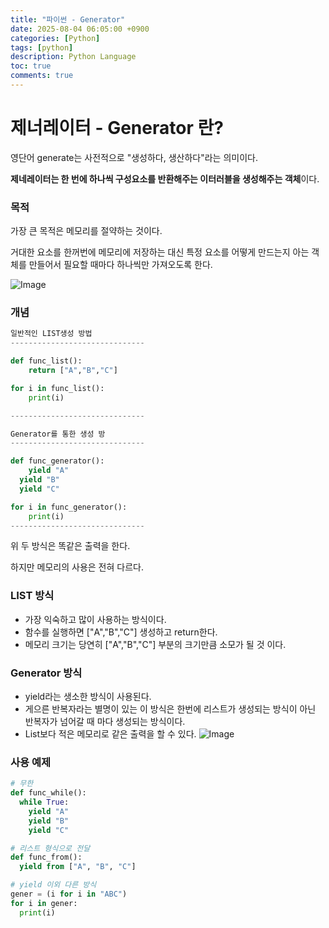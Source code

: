 ```yaml
---
title: "파이썬 - Generator"
date: 2025-08-04 06:05:00 +0900
categories: [Python]
tags: [python]
description: Python Language
toc: true
comments: true
---
```


# 제너레이터 - Generator 란?

영단어 generate는 사전적으로 "생성하다, 생산하다"라는 의미이다.

**제네레이터는 한 번에 하나씩 구성요소를 반환해주는 이터러블을 생성해주는 객체**이다.

### 목적 

가장 큰 목적은 메모리를 절약하는 것이다.

거대한 요소를 한꺼번에 메모리에 저장하는 대신 특정 요소를 어떻게 만드는지 아는 객체를 만들어서 필요할 때마다 하나씩만 가져오도록 한다.

![Image](https://prod-files-secure.s3.us-west-2.amazonaws.com/e6db513d-ec54-40ff-aa74-2487b0bcfe15/96e960a1-9b1c-4157-ade1-53664e2fca73/Untitled.png?X-Amz-Algorithm=AWS4-HMAC-SHA256&X-Amz-Content-Sha256=UNSIGNED-PAYLOAD&X-Amz-Credential=ASIAZI2LB466XYC2Y4HF%2F20250804%2Fus-west-2%2Fs3%2Faws4_request&X-Amz-Date=20250804T064841Z&X-Amz-Expires=3600&X-Amz-Security-Token=IQoJb3JpZ2luX2VjEAYaCXVzLXdlc3QtMiJHMEUCIAa7mK6gGMO%2B%2Fr41L1zzzoS0lOAHHr7zjpjYgAgjrTp9AiEAgHwbgmVF8rHv8pdAzlaMKRB9u8tzOvSym3w7Z5pLgG0q%2FwMIPxAAGgw2Mzc0MjMxODM4MDUiDMXgt1xTsng7gmMlNircA48b0MXGcibVohoJO2qElEtI5prLqH5ugQq0gya%2BLSt37%2Bi%2BxKT0%2Bj%2BXCWlgyXcT%2FfjDqzJEeoQnGOJwrbGmnahFGHcsIFgyFevt5xyd8Si%2BK4EzvPIXfaoD4YNAYFN%2FcUFog9XI%2B8XNDPwj%2FGonHbr9kx3M66lqPyu3j%2F%2FPfPCU3iPSWSE%2FBRRXLjAi%2F088JlehBhTkEY1KQnlVnsywotWSHiEOVHCQqi5jMoS3v%2FumNKrRxMvKC%2Bb596cAD1Hs0%2FioG%2BF2ebNuwVybeBGwcqKOnvQL35BVU5m7K1sealx414A8B7sU3%2FRMILrWIZjScHhj2AzbvnA%2By0LjnIoTRnjmg0JNuL4BxPUlsEoucfwXCxK6Pb7WgSG%2BlHdbXxmJy6mp6AkSX7InTQQNUChYE8wavCNwqptwomF6a3mL%2FZVK3sNAkj8QrPDkkCats4gc4UCBnvqa2dlv8SZIGYNhj8GUZGrTB4cHxfqVOqZ7nSg70NxTEI5PDTLmJE9P4g%2FgSCUXpSr2rV3Auuj7qTQ%2BOVUhxDIADtpMIVdrXA3FTgcTcpwkaOnOgcSKnmBB86%2FocOWrdXaiS6YCzVYT7BDw6TEgahgi47M0x0grLQXjiQ1n4HE0Jw1knffz6avyMIaNwcQGOqUBUfnbWgptBg6O8BagPPjKYhaMlLIsfdTFjwac%2BeMRpj%2F6CDGfJuy833S7xa51o%2Bk9%2Fjsp%2BZ2pTRmBMCeXXbJgTp4l0UTBOZ9dueAKx1Dp1BdBzrNuN5npSfelx%2FzbSGNCWoqCjalkExpcknnt6cmmaGRCOCZRDEHoeWdvOjAd6hCZVaTuuKdNv1xydKW9Ex95pVMmx4MfgQFBxMlJWAPesHI7rrg9&X-Amz-Signature=1f98c199482d392ed0a842e18bf3c5a3af6d297e38e2546b23f7f4c3e63f8768&X-Amz-SignedHeaders=host&x-amz-checksum-mode=ENABLED&x-id=GetObject)

### 개념

```python
일반적인 LIST생성 방법
------------------------------

def func_list():
	return ["A","B","C"]

for i in func_list():
	print(i)

------------------------------

Generator를 통한 생성 방
------------------------------

def func_generator():
	yield "A"
  yield "B"
  yield "C"

for i in func_generator():
	print(i)
------------------------------

```

위 두 방식은 똑같은 출력을 한다. 

하지만 메모리의 사용은 전혀 다르다.

### LIST 방식

- 가장 익숙하고 많이 사용하는 방식이다.
- 함수를 실행하면 ["A","B","C"] 생성하고 return한다.
- 메모리 크기는 당연히 ["A","B","C"] 부분의 크기만큼 소모가 될 것 이다.
### Generator 방식

- yield라는 생소한 방식이 사용된다.
- 게으른 반복자라는 별명이 있는 이 방식은 한번에 리스트가 생성되는 방식이 아닌 반복자가 넘어갈 때 마다 생성되는 방식이다. 
- List보다 적은 메모리로 같은 출력을 할 수 있다.
![Image](https://prod-files-secure.s3.us-west-2.amazonaws.com/e6db513d-ec54-40ff-aa74-2487b0bcfe15/96e960a1-9b1c-4157-ade1-53664e2fca73/Untitled.png?X-Amz-Algorithm=AWS4-HMAC-SHA256&X-Amz-Content-Sha256=UNSIGNED-PAYLOAD&X-Amz-Credential=ASIAZI2LB466XYC2Y4HF%2F20250804%2Fus-west-2%2Fs3%2Faws4_request&X-Amz-Date=20250804T064841Z&X-Amz-Expires=3600&X-Amz-Security-Token=IQoJb3JpZ2luX2VjEAYaCXVzLXdlc3QtMiJHMEUCIAa7mK6gGMO%2B%2Fr41L1zzzoS0lOAHHr7zjpjYgAgjrTp9AiEAgHwbgmVF8rHv8pdAzlaMKRB9u8tzOvSym3w7Z5pLgG0q%2FwMIPxAAGgw2Mzc0MjMxODM4MDUiDMXgt1xTsng7gmMlNircA48b0MXGcibVohoJO2qElEtI5prLqH5ugQq0gya%2BLSt37%2Bi%2BxKT0%2Bj%2BXCWlgyXcT%2FfjDqzJEeoQnGOJwrbGmnahFGHcsIFgyFevt5xyd8Si%2BK4EzvPIXfaoD4YNAYFN%2FcUFog9XI%2B8XNDPwj%2FGonHbr9kx3M66lqPyu3j%2F%2FPfPCU3iPSWSE%2FBRRXLjAi%2F088JlehBhTkEY1KQnlVnsywotWSHiEOVHCQqi5jMoS3v%2FumNKrRxMvKC%2Bb596cAD1Hs0%2FioG%2BF2ebNuwVybeBGwcqKOnvQL35BVU5m7K1sealx414A8B7sU3%2FRMILrWIZjScHhj2AzbvnA%2By0LjnIoTRnjmg0JNuL4BxPUlsEoucfwXCxK6Pb7WgSG%2BlHdbXxmJy6mp6AkSX7InTQQNUChYE8wavCNwqptwomF6a3mL%2FZVK3sNAkj8QrPDkkCats4gc4UCBnvqa2dlv8SZIGYNhj8GUZGrTB4cHxfqVOqZ7nSg70NxTEI5PDTLmJE9P4g%2FgSCUXpSr2rV3Auuj7qTQ%2BOVUhxDIADtpMIVdrXA3FTgcTcpwkaOnOgcSKnmBB86%2FocOWrdXaiS6YCzVYT7BDw6TEgahgi47M0x0grLQXjiQ1n4HE0Jw1knffz6avyMIaNwcQGOqUBUfnbWgptBg6O8BagPPjKYhaMlLIsfdTFjwac%2BeMRpj%2F6CDGfJuy833S7xa51o%2Bk9%2Fjsp%2BZ2pTRmBMCeXXbJgTp4l0UTBOZ9dueAKx1Dp1BdBzrNuN5npSfelx%2FzbSGNCWoqCjalkExpcknnt6cmmaGRCOCZRDEHoeWdvOjAd6hCZVaTuuKdNv1xydKW9Ex95pVMmx4MfgQFBxMlJWAPesHI7rrg9&X-Amz-Signature=1f98c199482d392ed0a842e18bf3c5a3af6d297e38e2546b23f7f4c3e63f8768&X-Amz-SignedHeaders=host&x-amz-checksum-mode=ENABLED&x-id=GetObject)

### 사용 예제

```python
# 무한
def func_while():
  while True:
    yield "A"
    yield "B"
    yield "C"

# 리스트 형식으로 전달 
def func_from():
  yield from ["A", "B", "C"]

# yield 이외 다른 방식
gener = (i for i in "ABC")
for i in gener:
  print(i)
```



